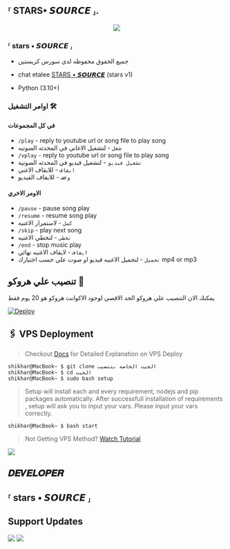 <h2 align="centre">⸢ STARS• 𝙎𝙊𝙐𝙍𝘾𝙀 ⸥.</h2>

<p align="center">
  <img src="https://telegra.ph/file/1a38e52936d7009c78.jpg">
</p>

<h3>⸢ stars • 𝙎𝙊𝙐𝙍𝘾𝙀 ⸥</h3>

- جميع الحقوق محفوظه لدي سورس كريستين

- chat etalee [STARS • 𝙎𝙊𝙐𝙍𝘾𝙀](https://t.me/Y_H_E) (stars v1)
- Python (3.10+)

### اوامر التشغيل 🛠
#### في كل المجموعات 
- `/play` - reply to youtube url or song file to play song
- `شغل` - لتشغيل الاغاني في المحدثه الصوتيه
- `/vplay` - reply to youtube url or song file to play song
- `تشغيل فيديو` - لتشغيل فيديو في المحدثه الصوتية 
- `ايقاف` - للايقاف الاغني
- `وقف` - للايقاف الفيديو

#### الاومر الاخري
- `/pause` - pause song play
- `/resume` - resume song play
- `كمل` - لاستمرار الاغنيه
- `/skip` - play next song
- `تخطي` - لتخطي الاغنيه
- `/end` - stop music play
- `ايقاف` - لايقاف الاغنيه نهائي 
- `تحميل` - لتحميل الاغنيه فيديو او صوت علي حسب اختيارك mp4 or mp3


## تنصيب علي هروكو 💜

يمكنك الان التنصيب علي هروكو الحد الاقصي لوجود الاكوانت هروكو هو 20 يوم فقط

[![Deploy](https://www.herokucdn.com/deploy/button.svg)](https://heroku.com/deploy?template=https://github.com/etmusicbot/etmusicbot)


## 🖇 VPS Deployment

> Checkout [Docs](https://notreallyshikhar.gitbook.io/yukkimusicbot/deployment/local-hosting-or-vps) for Detailed Explanation on VPS Deploy


```console
shikhar@MacBook~ $ git clone الجيت الخاصه بتنصيب
shikhar@MacBook~ $ cd الجيت
shikhar@MacBook~ $ sudo bash setup
```
> Setup will install each and every requirement, nodejs and pip packages automatically. After successfull installation of requirements , setup will ask you to input your vars.
> Please input your vars correctly.

```console
shikhar@MacBook~ $ bash start
```

> Not Getting VPS Method? [Watch Tutorial](https://t.me/cr_source)


<img src="https://telegra.ph/file/1a38e52936d7007199c78.jpg" align="center">



## 𝑫𝑬𝑽𝑬𝑳𝑶𝑷𝑬𝑹 

## ⸢ stars • 𝙎𝙊𝙐𝙍𝘾𝙀 ⸥

## Support Updates 

<a href="https://t.me/SORS0Coo"><img src="https://img.shields.io/badge/Join-Group%20Support-red.svg?style=for-the-badge&logo=Telegram"></a> <a href="https://t.me/cr_source"><img src="https://img.shields.io/badge/Join-Updates%20Channel-white.svg?style=for-the-badge&logo=Telegram"></a>
